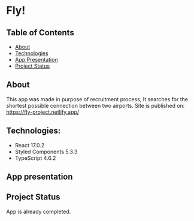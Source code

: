 # Fly!
## Table of Contents
* [About](#about)
* [Technologies](#technologies)
* [App Presentation](#app-presentation)
* [Project Status](#project-status)
## About
This app was made in purpose of recruitment process, It searches for the shortest possible connection between two airports.
Site is published on: https://fly-project.netlify.app/
## Technologies:
* React 17.0.2
* Styled Components 5.3.3
* TypeScript 4.6.2
## App presentation

## Project Status
App is already completed.
